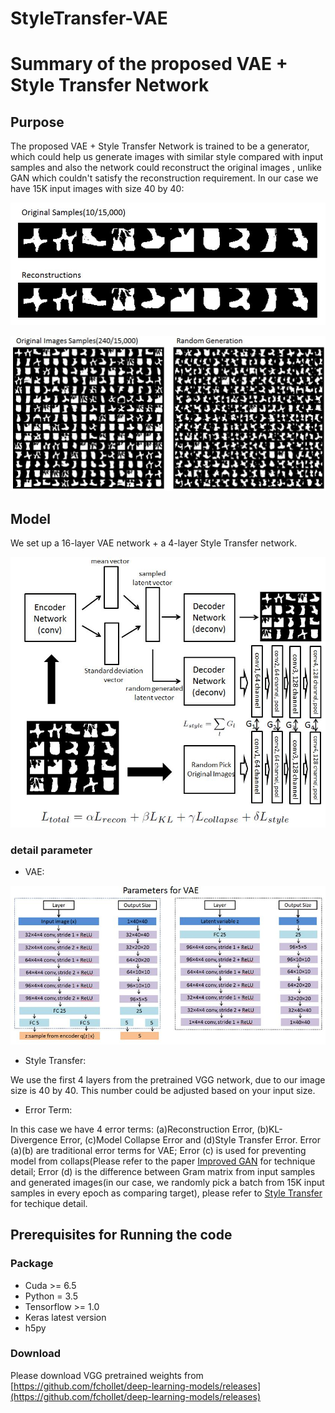 # StyleTransfer-VAE
# Summary of the proposed VAE + Style Transfer Network
## Purpose
The proposed VAE + Style Transfer Network is trained to be a generator, 
which could help us generate images with similar style compared with input samples and also the network could reconstruct the original images
, unlike GAN which couldn't satisfy the reconstruction requirement. In our case we have 15K input images with size 40 by 40:

![](image/Recon.JPG)

![](image/Random.JPG)

## Model
We set up a 16-layer VAE network + a 4-layer Style Transfer network.

![](image/network.JPG)

### detail parameter
- VAE:

![](image/VAE.JPG)

- Style Transfer: 

We use the first 4 layers from the pretrained VGG network, due to our image size is 40 by 40.
This number could be adjusted based on your input size.

- Error Term:

In this case we have 4 error terms: (a)Reconstruction Error, (b)KL-Divergence Error, (c)Model Collapse Error and (d)Style Transfer Error.
Error (a)(b) are traditional error terms for VAE; Error (c) is used for preventing model from collaps(Please refer to the paper [Improved GAN](https://arxiv.org/abs/1606.03498)
for technique detail; Error (d) is the difference between Gram matrix from input samples and generated images(in our case, we randomly pick
a batch from 15K input samples in every epoch as comparing target), please refer to [Style Transfer](http://www.cv-foundation.org/openaccess/content_cvpr_2016/html/Gatys_Image_Style_Transfer_CVPR_2016_paper.html)
for techique detail.

## Prerequisites for Running the code
### Package
- Cuda >= 6.5
- Python = 3.5
- Tensorflow >= 1.0
- Keras latest version
- h5py

### Download
Please download VGG pretrained weights from [https://github.com/fchollet/deep-learning-models/releases](https://github.com/fchollet/deep-learning-models/releases)

